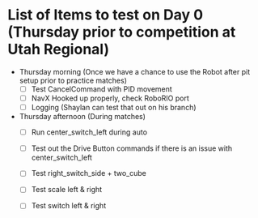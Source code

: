 # List of Items to test on Day 0 (Thursday prior to competition at Utah Regional)

- Thursday morning (Once we have a chance to use the Robot after pit setup prior to practice matches)
  - [ ] Test CancelCommand with PID movement
  - [ ] NavX Hooked up properly, check RoboRIO port
  - [ ] Logging (Shaylan can test that out on his branch)
  
- Thursday afternoon (During matches)
  - [ ] Run center_switch_left during auto  
  - [ ] Test out the Drive Button commands if there is an issue with center_switch_left
  - [ ] Test right_switch_side + two_cube
  - [ ] Test scale left & right
  - [ ] Test switch left & right
  
